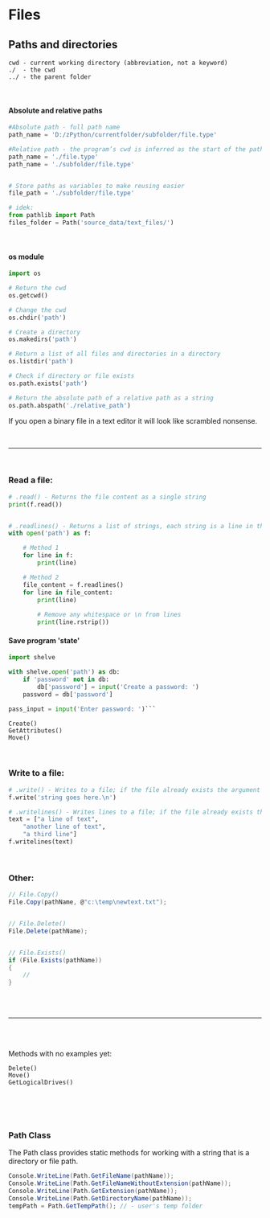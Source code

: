 # Files

## Paths and directories
```
cwd - current working directory (abbreviation, not a keyword)  
./  - the cwd  
../ - the parent folder
```

<br>

#### Absolute and relative paths
```python
#Absolute path - full path name
path_name = 'D:/zPython/currentfolder/subfolder/file.type'

#Relative path - the program’s cwd is inferred as the start of the path
path_name = './file.type'
path_name = './subfolder/file.type'


# Store paths as variables to make reusing easier
file_path = './subfolder/file.type'

# idek:
from pathlib import Path
files_folder = Path('source_data/text_files/')
```

<br>

#### os module
```python
import os

# Return the cwd
os.getcwd()

# Change the cwd
os.chdir('path')

# Create a directory
os.makedirs('path')

# Return a list of all files and directories in a directory
os.listdir('path')

# Check if directory or file exists
os.path.exists('path')

# Return the absolute path of a relative path as a string
os.path.abspath('./relative_path')
```

If you open a binary file in a text editor it will look like scrambled nonsense.

<br>

---

<br>

### Read a file:
```python
# .read() - Returns the file content as a single string
print(f.read())


# .readlines() - Returns a list of strings, each string is a line in the file
with open('path') as f:

    # Method 1
    for line in f:
        print(line)

    # Method 2
    file_content = f.readlines()
    for line in file_content:
        print(line)
        
        # Remove any whitespace or \n from lines
        print(line.rstrip())
```

#### Save program 'state'
```python
import shelve

with shelve.open('path') as db:
    if 'password' not in db:
        db['password'] = input('Create a password: ')
    password = db['password']

pass_input = input('Enter password: ')```
```

```
Create()
GetAttributes()
Move()
```

<br>

### Write to a file:
```python
# .write() - Writes to a file; if the file already exists the argument is appended to the file
f.write('string goes here.\n')

# .writelines() - Writes lines to a file; if the file already exists the argument is appended to the file
text = ["a line of text",
    "another line of text",
    "a third line"]
f.writelines(text)
```

<br>

### Other:
```c#
// File.Copy()
File.Copy(pathName, @"c:\temp\newtext.txt");


// File.Delete()
File.Delete(pathName);


// File.Exists()
if (File.Exists(pathName))
{
    //
}
```

<br>
<br>

---

<br>
<br>

Methods with no examples yet:
```
Delete()
Move()
GetLogicalDrives()
```

<br>
<br>
<br>

### Path Class
The Path class provides static methods for working with a string that is a directory or file path.
```c#
Console.WriteLine(Path.GetFileName(pathName));
Console.WriteLine(Path.GetFileNameWithoutExtension(pathName));
Console.WriteLine(Path.GetExtension(pathName));
Console.WriteLine(Path.GetDirectoryName(pathName));
tempPath = Path.GetTempPath(); // - user's temp folder
```
